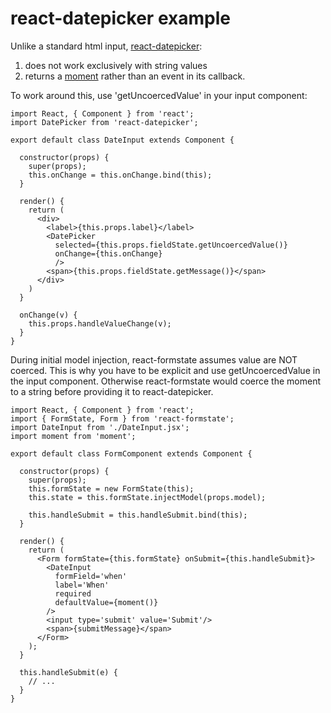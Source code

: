 # react-datepicker example

Unlike a standard html input, [react-datepicker](https://github.com/Hacker0x01/react-datepicker):

1. does not work exclusively with string values
2. returns a [moment](http://momentjs.com/) rather than an event in its callback.

To work around this, use 'getUncoercedValue' in your input component:

```es6
import React, { Component } from 'react';
import DatePicker from 'react-datepicker';

export default class DateInput extends Component {

  constructor(props) {
    super(props);
    this.onChange = this.onChange.bind(this);
  }

  render() {
    return (
      <div>
        <label>{this.props.label}</label>
        <DatePicker
          selected={this.props.fieldState.getUncoercedValue()}
          onChange={this.onChange}
          />
        <span>{this.props.fieldState.getMessage()}</span>
      </div>
    )
  }

  onChange(v) {
    this.props.handleValueChange(v);
  }
}
```

During initial model injection, react-formstate assumes value are NOT coerced. This is why you have to be explicit and use getUncoercedValue in the input component. Otherwise react-formstate would coerce the moment to a string before providing it to react-datepicker.

```es6
import React, { Component } from 'react';
import { FormState, Form } from 'react-formstate';
import DateInput from './DateInput.jsx';
import moment from 'moment';

export default class FormComponent extends Component {

  constructor(props) {
    super(props);
    this.formState = new FormState(this);
    this.state = this.formState.injectModel(props.model);

    this.handleSubmit = this.handleSubmit.bind(this);
  }

  render() {
    return (
      <Form formState={this.formState} onSubmit={this.handleSubmit}>
        <DateInput
          formField='when'
          label='When'
          required
          defaultValue={moment()}
        />
        <input type='submit' value='Submit'/>
        <span>{submitMessage}</span>
      </Form>
    );
  }

  this.handleSubmit(e) {
    // ...
  }
}
```
